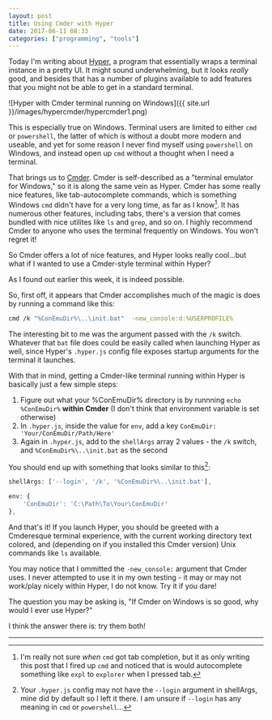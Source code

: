 ```yaml
---
layout: post
title: Using Cmder with Hyper
date: 2017-06-11 08:33
categories: ["programming", "tools"]
---
```

Today I'm writing about [Hyper](https://hyper.is/), a program that essentially wraps a terminal instance in a pretty UI.  It might sound underwhelming, but it looks *really* good, and besides that has a number of plugins available to add features that you might not be able to get in a standard terminal.

![Hyper with Cmder terminal running on Windows]({{ site.url }}/images/hypercmder/hypercmder1.png)

This is especially true on Windows.  Terminal users are limited to either `cmd` or `powershell`, the latter of which is without a doubt more modern and useable, and yet for some reason I never find myself using `powershell` on Windows, and instead open up `cmd` without a thought when I need a terminal.

That brings us to [Cmder](http://cmder.net/).  Cmder is self-described as a "terminal emulator for Windows," so it is along the same vein as Hyper.  Cmder has some really nice features, like tab-autocomplete commands, which is something Windows `cmd` didn't have for a very long time, as far as I know[^1].  It has numerous other features, including tabs, there's a version that comes bundled with nice utilites like `ls` and `grep`, and so on.  I highly recommend Cmder to anyone who uses the terminal frequently on Windows.  You won't regret it! 

So Cmder offers a lot of nice features, and Hyper looks really cool...but what if I wanted to use a Cmder-style terminal within Hyper?

As I found out earlier this week, it is indeed possible.

So, first off, it appears that Cmder accomplishes much of the magic is does by running a command like this:

```bash
cmd /k "%ConEmuDir%\..\init.bat"  -new_console:d:%USERPROFILE%
```

The interesting bit to me was the argument passed with the `/k` switch.  Whatever that `bat` file does could be easily called when launching Hyper as well, since Hyper's `.hyper.js` config file exposes startup arguments for the terminal it launches.

With that in mind, getting a Cmder-like terminal running within Hyper is basically just a few simple steps:

 1. Figure out what your %ConEmuDir% directory is by runnning `echo %ConEmuDir%` **within Cmder** (I don't think that environment variable is set otherwise)
 2. In `.hyper.js`, inside the value for `env`, add a key `ConEmuDir: 'Your/ConEmuDir/Path/Here'` 
 3. Again in `.hyper.js`, add to the `shellArgs` array 2 values - the `/k` switch, and `%ConEmuDir%\..\init.bat` as the second

You should end up with something that looks similar to this[^2]:

```javascript
shellArgs: ['--login', '/k', '%ConEmuDir%\..\init.bat'],

env: {
    'ConEmuDir': 'C:\Path\To\Your\ConEmuDir'
},
```

And that's it! If you launch Hyper, you should be greeted with a Cmderesque terminal experience, with the current working directory text colored, and (depending on if you installed this Cmder version) Unix commands like `ls` available.

You may notice that I ommitted the `-new_console:` argument that Cmder uses.  I never attempted to use it in my own testing - it may or may not work/play nicely within Hyper, I do not know.  Try it if you dare!

The question you may be asking is, "If Cmder on Windows is so good, why would I ever use Hyper?"

I think the answer there is: try them both!

---

[^1]: I'm really not sure *when* `cmd` got tab completion, but it as only writing this post that I fired up `cmd` and noticed that is would autocomplete something like `expl` to `explorer` when I pressed tab.

[^2]: Your `.hyper.js` config may not have the `--login` argument in shellArgs, mine did by default so I left it there.  I am unsure if `--login` has any meaning in `cmd` or `powershell`...
